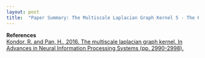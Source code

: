 ```yaml
---
layout: post
title:  "Paper Summary: The Multiscale Laplacian Graph Kernel 5 - The Kernelized FLG Kernel"
---
```









**References**  
[Kondor, R. and Pan, H., 2016. The multiscale laplacian graph kernel. In Advances in Neural Information Processing Systems (pp. 2990-2998).](https://papers.nips.cc/paper/6135-the-multiscale-laplacian-graph-kernel.pdf)
